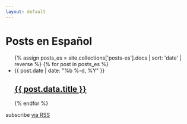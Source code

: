 ```yaml
---
layout: default
---
```


<div class="home">

  <h1 class="page-heading">Posts en Español</h1>

  <ul class="post-list">
    {% assign posts_es = site.collections['posts-es'].docs | sort: 'date' | reverse %}
    {% for post in posts_es %}
      <li>
        <span class="post-meta">{{ post.date | date: "%b %-d, %Y" }}</span>
        <h2>
          <a class="post-link" href="{{ post.url | prepend: site.baseurl }}">{{ post.data.title }}</a>
        </h2>
      </li>
    {% endfor %}
  </ul>

  <p class="rss-subscribe">subscribe <a href="{{ "/feed.xml" | prepend: site.baseurl }}">via RSS</a></p>

</div>

